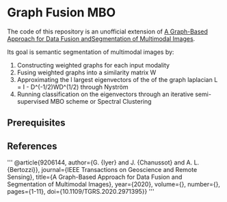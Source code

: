 # Graph Fusion MBO
The code of this repository is an unofficial extension of [A Graph-Based Approach for Data Fusion andSegmentation of Multimodal Images](https://ieeexplore.ieee.org/document/9206144).

Its goal is semantic segmentation of multimodal images by:
1. Constructing weighted graphs for each input modality
2. Fusing weighted graphs into a similarity matrix W
3. Approximating the l largest eigenvectors of the of the graph laplacian L = I - D^(-1/2)WD^(1/2) through Nyström
4. Running classification on the eigenvectors through an iterative semi-supervised MBO scheme or Spectral Clustering

## Prerequisites


## References
'''
@article{9206144,
  author={G. {Iyer} and J. {Chanussot} and A. L. {Bertozzi}},
  journal={IEEE Transactions on Geoscience and Remote Sensing}, 
  title={A Graph-Based Approach for Data Fusion and Segmentation of Multimodal Images}, 
  year={2020},
  volume={},
  number={},
  pages={1-11},
  doi={10.1109/TGRS.2020.2971395}}
'''
